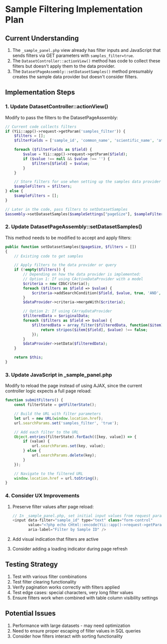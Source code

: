 # Sample Filtering Implementation Plan

## Current Understanding

1. The `_sample_panel.php` view already has filter inputs and JavaScript that sends filters via GET parameters with `samples_filter=true`.
2. The `DatasetController::actionView()` method has code to collect these filters but doesn't apply them to the data provider.
3. The `DatasetPageAssembly::setDatasetSamples()` method presumably creates the sample data provider but doesn't consider filters.

## Implementation Steps

### 1. Update DatasetController::actionView()

Modify to pass the filters to the DatasetPageAssembly:

```php
// Current code collects filters
if (Yii::app()->request->getParam('samples_filter')) {
    $filters = [];
    $filterFields = ['sample_id', 'common_name', 'scientific_name', 'attribute', 'taxonomic_id', 'genbank_name'];

    foreach ($filterFields as $field) {
        $value = Yii::app()->request->getParam($field);
        if ($value !== null && $value !== '') {
            $filters[$field] = $value;
        }
    }

    // Store filters for use when setting up the samples data provider
    $sampleFilters = $filters;
} else {
    $sampleFilters = [];
}

// Later in the code, pass filters to setDatasetSamples
$assembly->setDatasetSamples($sampleSettings["pageSize"], $sampleFilters);
```

### 2. Update DatasetPageAssembly::setDatasetSamples()

This method needs to be modified to accept and apply filters:

```php
public function setDatasetSamples($pageSize, $filters = [])
{
    // Existing code to get samples

    // Apply filters to the data provider or query
    if (!empty($filters)) {
        // Depending on how the data provider is implemented:
        // Option 1: If using CActiveDataProvider with a model
        $criteria = new CDbCriteria();
        foreach ($filters as $field => $value) {
            $criteria->addSearchCondition($field, $value, true, 'AND', 'ILIKE');
        }
        $dataProvider->criteria->mergeWith($criteria);

        // Option 2: If using CArrayDataProvider
        $filteredData = $originalData;
        foreach ($filters as $field => $value) {
            $filteredData = array_filter($filteredData, function($item) use ($field, $value) {
                return stripos($item[$field], $value) !== false;
            });
        }
        $dataProvider->setData($filteredData);
    }

    return $this;
}
```

### 3. Update JavaScript in _sample_panel.php

Modify to reload the page instead of using AJAX, since the current controller logic expects a full page reload:

```javascript
function submitFilters() {
    const filterState = getFilterState();

    // Build the URL with filter parameters
    let url = new URL(window.location.href);
    url.searchParams.set('samples_filter', 'true');

    // Add each filter to the URL
    Object.entries(filterState).forEach(([key, value]) => {
        if (value) {
            url.searchParams.set(key, value);
        } else {
            url.searchParams.delete(key);
        }
    });

    // Navigate to the filtered URL
    window.location.href = url.toString();
}
```

### 4. Consider UX Improvements

1. Preserve filter values after page reload:
   ```php
   // In _sample_panel.php, set initial input values from request parameters
   <input data-filter="sample_id" type="text" class="form-control"
          value="<?php echo CHtml::encode(Yii::app()->request->getParam('sample_id', '')); ?>"
          aria-label="Filter by Sample ID" />
   ```

2. Add visual indication that filters are active
3. Consider adding a loading indicator during page refresh

## Testing Strategy

1. Test with various filter combinations
2. Test filter clearing functionality
3. Verify pagination works correctly with filters applied
4. Test edge cases: special characters, very long filter values
5. Ensure filters work when combined with table column visibility settings

## Potential Issues

1. Performance with large datasets - may need optimization
2. Need to ensure proper escaping of filter values in SQL queries
3. Consider how filters interact with sorting functionality